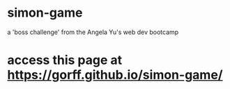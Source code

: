 # simon-game
a 'boss challenge' from the Angela Yu's web dev bootcamp
# access this page at https://gorff.github.io/simon-game/
